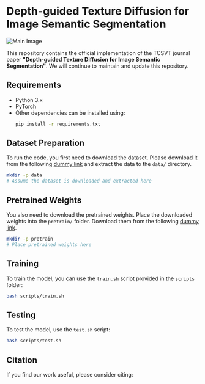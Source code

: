 
# Depth-guided Texture Diffusion for Image Semantic Segmentation

![Main Image](path/to/your/image.png)

This repository contains the official implementation of the TCSVT journal paper **"Depth-guided Texture Diffusion for Image Semantic Segmentation"**. We will continue to maintain and update this repository.

## Requirements

- Python 3.x
- PyTorch
- Other dependencies can be installed using:
    ```bash
    pip install -r requirements.txt
    ```

## Dataset Preparation

To run the code, you first need to download the dataset. Please download it from the following [dummy link](https://example.com/dataset) and extract the data to the `data/` directory.

```bash
mkdir -p data
# Assume the dataset is downloaded and extracted here
```

## Pretrained Weights

You also need to download the pretrained weights. Place the downloaded weights into the `pretrain/` folder. Download them from the following [dummy link](https://example.com/pretrained).

```bash
mkdir -p pretrain
# Place pretrained weights here
```

## Training

To train the model, you can use the `train.sh` script provided in the `scripts` folder:

```bash
bash scripts/train.sh
```

## Testing

To test the model, use the `test.sh` script:

```bash
bash scripts/test.sh
```

## Citation

If you find our work useful, please consider citing:
